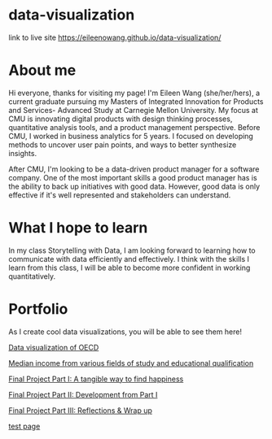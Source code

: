# data-visualization

link to live site https://eileenowang.github.io/data-visualization/


# About me
Hi everyone, thanks for visiting my page! I'm Eileen Wang (she/her/hers), a current graduate pursuing my Masters of Integrated Innovation for Products and Services- Advanced Study at Carnegie Mellon University. My focus at CMU is innovating digital products with design thinking processes, quantitative analysis tools, and a product management perspective. Before CMU, I worked in business analytics for 5 years. I focused on developing methods to uncover user pain points, and ways to better synthesize insights. 

After CMU, I'm looking to be a data-driven product manager for a software company. One of the most important skills a good product manager has is the ability to back up initiatives with good data. However, good data is only effective if it's well represented and stakeholders can understand. 

# What I hope to learn
In my class Storytelling with Data, I am looking forward to learning how to communicate with data efficiently and effectively. I think with the skills I learn from this class, I will be able to become more confident in working quantitatively. 

# Portfolio
As I create cool data visualizations, you will be able to see them here!

[Data visualization of OECD](https://eileenowang.github.io/datavizOECD/)

[Median income from various fields of study and educational qualification](https://eileenowang.github.io/LabourMarketOutcomes/)

[Final Project Part I: A tangible way to find happiness](https://eileenowang.github.io/final_project_eileenwang/)

[Final Project Part II: Development from Part I](https://eileenowang.github.io/final_project_part_ii/)

[Final Project Part III: Reflections & Wrap up](https://eileenowang.github.io/final_project_part_iii/)

[test page](data-visualization/test.md)
